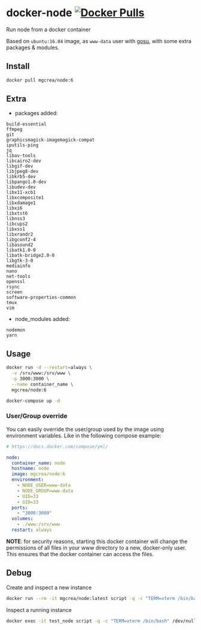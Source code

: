 # docker-node [![Docker Pulls](https://img.shields.io/docker/pulls/mgcrea/node.svg)](https://registry.hub.docker.com/u/mgcrea/node/)

Run node from a docker container

Based on `ubuntu:16.04` image, as `www-data` user with [gosu](https://github.com/tianon/gosu), with some extra packages & modules.

## Install
```sh
docker pull mgcrea/node:6
```

## Extra

- packages added:

```
build-essential
ffmpeg
git
graphicsmagick-imagemagick-compat
iputils-ping
jq
libav-tools
libcairo2-dev
libgif-dev
libjpeg8-dev
libkrb5-dev
libpango1.0-dev
libudev-dev
libx11-xcb1
libxcomposite1
libxdamage1
libxi6
libxtst6
libnss3
libcups2
libxss1
libxrandr2
libgconf2-4
libasound2
libatk1.0-0
libatk-bridge2.0-0
libgtk-3-0
mediainfo
nano
net-tools
openssl
rsync
screen
software-properties-common
tmux
vim
```

- node_modules added:

```
nodemon
yarn
```

## Usage

```sh
docker run -d --restart=always \
  -v /srv/www:/srv/www \
  -p 3000:3000 \
  --name container_name \
  mgcrea/node:6
```

```sh
docker-compose up -d
```

### User/Group override

You can easily override the user/group used by the image using environment variables. Like in the following compose example:

```yaml
# https://docs.docker.com/compose/yml/

node:
  container_name: node
  hostname: node
  image: mgcrea/node:6
  environment:
    - NODE_USER=www-data
    - NODE_GROUP=www-data
    - UID=33
    - GID=33
  ports:
    - "3000:3000"
  volumes:
    - ./www:/srv/www
  restart: always
```

**NOTE**: for security reasons, starting this docker container will change the permissions of all files in your www directory to a new, docker-only user. This ensures that the docker container can access the files.

## Debug

Create and inspect a new instance

```sh
docker run --rm -it mgcrea/node:latest script -q -c "TERM=xterm /bin/bash" /dev/null
```

Inspect a running instance

```sh
docker exec -it test_node script -q -c "TERM=xterm /bin/bash" /dev/null
```
